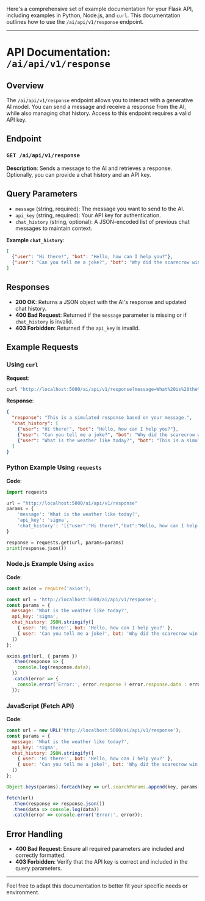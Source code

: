 Here's a comprehensive set of example documentation for your Flask API, including examples in Python, Node.js, and `curl`. This documentation outlines how to use the `/ai/api/v1/response` endpoint.

---

# API Documentation: `/ai/api/v1/response`

## Overview

The `/ai/api/v1/response` endpoint allows you to interact with a generative AI model. You can send a message and receive a response from the AI, while also managing chat history. Access to this endpoint requires a valid API key.

## Endpoint

### `GET /ai/api/v1/response`

**Description**: Sends a message to the AI and retrieves a response. Optionally, you can provide a chat history and an API key.

## Query Parameters

- `message` (string, required): The message you want to send to the AI.
- `api_key` (string, required): Your API key for authentication.
- `chat_history` (string, optional): A JSON-encoded list of previous chat messages to maintain context.

**Example `chat_history`**:
```json
[
  {"user": "Hi there!", "bot": "Hello, how can I help you?"},
  {"user": "Can you tell me a joke?", "bot": "Why did the scarecrow win an award? Because he's outstanding in his field!"}
]
```

## Responses

- **200 OK**: Returns a JSON object with the AI's response and updated chat history.
- **400 Bad Request**: Returned if the `message` parameter is missing or if `chat_history` is invalid.
- **403 Forbidden**: Returned if the `api_key` is invalid.

## Example Requests

### Using `curl`

**Request**:
```bash
curl "http://localhost:5000/ai/api/v1/response?message=What%20is%20the%20weather%20like%20today%3F&api_key=sigma&chat_history=%5B%7B%22user%22%3A%22Hi%2C%20there%21%22%2C%22bot%22%3A%22Hello%2C%20how%20can%20I%20help%20you%3F%22%7D%2C%20%7B%22user%22%3A%22Can%20you%20tell%20me%20a%20joke%3F%22%2C%22bot%22%3A%22Why%20did%20the%20scarecrow%20win%20an%20award%3F%20Because%20he%27s%20outstanding%20in%20his%20field%21%22%7D%5D"
```

**Response**:
```json
{
  "response": "This is a simulated response based on your message.",
  "chat_history": [
    {"user": "Hi there!", "bot": "Hello, how can I help you?"},
    {"user": "Can you tell me a joke?", "bot": "Why did the scarecrow win an award? Because he's outstanding in his field!"},
    {"user": "What is the weather like today?", "bot": "This is a simulated response based on your message."}
  ]
}
```

### Python Example Using `requests`

**Code**:
```python
import requests

url = "http://localhost:5000/ai/api/v1/response"
params = {
    'message': 'What is the weather like today?',
    'api_key': 'sigma',
    'chat_history': '[{"user":"Hi there!","bot":"Hello, how can I help you?"},{"user":"Can you tell me a joke?","bot":"Why did the scarecrow win an award? Because he\'s outstanding in his field!"}]'
}

response = requests.get(url, params=params)
print(response.json())
```

### Node.js Example Using `axios`

**Code**:
```javascript
const axios = require('axios');

const url = 'http://localhost:5000/ai/api/v1/response';
const params = {
  message: 'What is the weather like today?',
  api_key: 'sigma',
  chat_history: JSON.stringify([
    { user: 'Hi there!', bot: 'Hello, how can I help you?' },
    { user: 'Can you tell me a joke?', bot: 'Why did the scarecrow win an award? Because he\'s outstanding in his field!' }
  ])
};

axios.get(url, { params })
  .then(response => {
    console.log(response.data);
  })
  .catch(error => {
    console.error('Error:', error.response ? error.response.data : error.message);
  });
```

### JavaScript (Fetch API)

**Code**:
```javascript
const url = new URL('http://localhost:5000/ai/api/v1/response');
const params = {
  message: 'What is the weather like today?',
  api_key: 'sigma',
  chat_history: JSON.stringify([
    { user: 'Hi there!', bot: 'Hello, how can I help you?' },
    { user: 'Can you tell me a joke?', bot: 'Why did the scarecrow win an award? Because he\'s outstanding in his field!' }
  ])
};

Object.keys(params).forEach(key => url.searchParams.append(key, params[key]));

fetch(url)
  .then(response => response.json())
  .then(data => console.log(data))
  .catch(error => console.error('Error:', error));
```

## Error Handling

- **400 Bad Request**: Ensure all required parameters are included and correctly formatted.
- **403 Forbidden**: Verify that the API key is correct and included in the query parameters.

---

Feel free to adapt this documentation to better fit your specific needs or environment.
